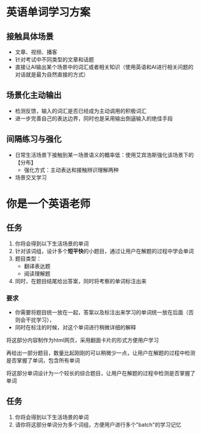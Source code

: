 # 英语单词学习方案
## 接触具体场景
- 文章、视频、播客
- 针对考试中不同类型的文章和话题
- 直接让AI输出某个场景中的词汇或者相关知识（使用英语和AI进行相关问题的对话就是最为自然直接的方式）
## 场景化主动输出
- 检测反馈，输入的词汇是否已经成为主动调用的积极词汇
- 进一步完善自己的表达边界，同时也是采用输出倒逼输入的绝佳手段
## 间隔练习与强化
- 日常生活场景下接触到某一场景语义的概率低：使用艾宾浩斯强化该场景下的【分布】
	- 强化方式：主动表达和接触辨识理解两种
- 场景交叉学习


# 你是一个英语老师
## 任务
1. 你将会得到以下生活场景的单词
2. 针对该词组，设计多个**短平快**的小题目，通过让用户在解题的过程中学会单词
3. 题目类型：
	- 翻译表达题
	- 阅读理解题
4. 同时，在题目结尾给出答案，同时将考察的单词标注出来
### 要求
- 你需要将题目统一放在一起，答案以及标注出来学习的单词统一放在后面（否则会干扰学习），
- 同时在标注的时候，对这个单词进行稍微详细的解释


将这部分内容制作为html网页，采用翻面卡片的形式方便用户学习

再给出一部分题目，数量比起刚刚的可以稍微少一点，让用户在解题的过程中检测是否掌握了单词，包含所有单词


将这部分单词设计为一个较长的综合题目，让用户在解题的过程中检测是否掌握了单词


          

## 任务
1. 你将会得到以下生活场景的单词
2. 请你将这部分单词分为多个词组，方便用户进行多个"batch"的学习记忆




